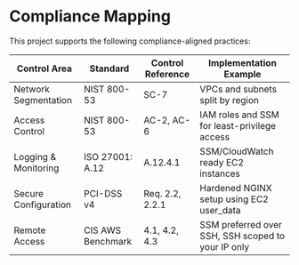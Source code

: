 # Compliance Mapping

This project supports the following compliance-aligned practices:

| Control Area         | Standard         | Control Reference       | Implementation Example                             |
|----------------------|------------------|--------------------------|-----------------------------------------------------|
| Network Segmentation | NIST 800-53      | SC-7                     | VPCs and subnets split by region                    |
| Access Control       | NIST 800-53      | AC-2, AC-6               | IAM roles and SSM for least-privilege access        |
| Logging & Monitoring | ISO 27001: A.12  | A.12.4.1                 | SSM/CloudWatch ready EC2 instances                  |
| Secure Configuration | PCI-DSS v4       | Req. 2.2, 2.2.1          | Hardened NGINX setup using EC2 user_data            |
| Remote Access        | CIS AWS Benchmark| 4.1, 4.2, 4.3            | SSM preferred over SSH, SSH scoped to your IP only  |
